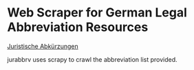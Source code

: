 # Web Scraper for German Legal Abbreviation Resources

[Juristische Abkürzungen](http://www.juristische-abkuerzungen.de/)

jurabbrv uses scrapy to crawl the abbreviation list provided.



